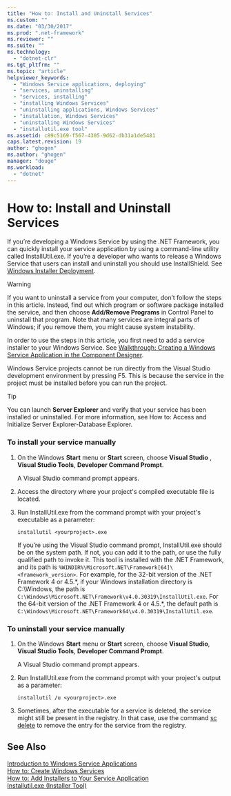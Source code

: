 ```yaml
---
title: "How to: Install and Uninstall Services"
ms.custom: ""
ms.date: "03/30/2017"
ms.prod: ".net-framework"
ms.reviewer: ""
ms.suite: ""
ms.technology: 
  - "dotnet-clr"
ms.tgt_pltfrm: ""
ms.topic: "article"
helpviewer_keywords: 
  - "Windows Service applications, deploying"
  - "services, uninstalling"
  - "services, installing"
  - "installing Windows Services"
  - "uninstalling applications, Windows Services"
  - "installation, Windows Services"
  - "uninstalling Windows Services"
  - "installutil.exe tool"
ms.assetid: c89c5169-f567-4305-9d62-db31a1de5481
caps.latest.revision: 19
author: "ghogen"
ms.author: "ghogen"
manager: "douge"
ms.workload: 
  - "dotnet"
---
```

# How to: Install and Uninstall Services
If you’re developing a Windows Service by using the .NET Framework, you can quickly install your service application by using a command-line utility called InstallUtil.exe. If you’re a developer who wants to release a Windows Service that users can install and uninstall  you should use InstallShield. See [Windows Installer Deployment](http://msdn.microsoft.com/library/121be21b-b916-43e2-8f10-8b080516d2a0).  
  
> [!WARNING]
>  If you want to uninstall a service from your computer, don’t follow the steps in this article. Instead, find out which program or software package installed the service, and then choose **Add/Remove Programs** in Control Panel to uninstall that program. Note that many services are integral parts of Windows; if you remove them, you might cause system instability.  
  
 In order to use the steps in this article, you first need to add a service installer to your Windows Service. See [Walkthrough: Creating a Windows Service Application in the Component Designer](../../../docs/framework/windows-services/walkthrough-creating-a-windows-service-application-in-the-component-designer.md).  
  
 Windows Service projects cannot be run directly from the Visual Studio development environment by pressing F5. This is because the service in the project must be installed before you can run the project.  
  
> [!TIP]
>  You can launch **Server Explorer** and verify that your service has been installed or uninstalled. For more information, see How to: Access and Initialize Server Explorer-Database Explorer.  
  
### To install your service manually  
  
1.  On the Windows **Start** menu or **Start** screen, choose **Visual Studio** , **Visual Studio Tools**, **Developer Command Prompt**.  
  
     A Visual Studio command prompt appears.  
  
2.  Access the directory where your project's compiled executable file is located.  
  
3.  Run InstallUtil.exe from the command prompt with your project's executable as a parameter:  
  
    ```  
    installutil <yourproject>.exe  
    ```  
  
     If you’re using the Visual Studio command prompt, InstallUtil.exe should be on the system path. If not, you can add it to the path, or use the fully qualified path to invoke it. This tool is installed with the .NET Framework, and its path is `%WINDIR%\Microsoft.NET\Framework[64]\<framework_version>`. For example, for the 32-bit version of the .NET Framework 4 or 4.5.*, if your Windows installation directory is C:\Windows, the path is `C:\Windows\Microsoft.NET\Framework\v4.0.30319\InstallUtil.exe`. For the 64-bit version of the .NET Framework 4 or 4.5.\*, the default path is `C:\Windows\Microsoft.NET\Framework64\v4.0.30319\InstallUtil.exe`.  
  
### To uninstall your service manually  
  
1.  On the Windows **Start** menu or **Start** screen, choose **Visual Studio**, **Visual Studio Tools**, **Developer Command Prompt**.  
  
     A Visual Studio command prompt appears.  
  
2.  Run InstallUtil.exe from the command prompt with your project's output as a parameter:  
  
    ```  
    installutil /u <yourproject>.exe  
    ```  
  
3.  Sometimes, after the executable for a service is deleted, the service might still be present in the registry. In that case, use the command [sc delete](http://technet.microsoft.com/library/cc742045.aspx) to remove the entry for the service from the registry.  
  
## See Also  
 [Introduction to Windows Service Applications](../../../docs/framework/windows-services/introduction-to-windows-service-applications.md)  
 [How to: Create Windows Services](../../../docs/framework/windows-services/how-to-create-windows-services.md)  
 [How to: Add Installers to Your Service Application](../../../docs/framework/windows-services/how-to-add-installers-to-your-service-application.md)  
 [Installutil.exe (Installer Tool)](../../../docs/framework/tools/installutil-exe-installer-tool.md)
